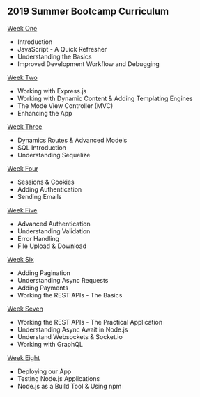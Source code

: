 ## 2019 Summer Bootcamp Curriculum

[Week One](#)

* Introduction  
* JavaScript - A Quick Refresher  
* Understanding the Basics  
* Improved Development Workflow and Debugging  

[Week Two](#)

* Working with Express.js  
* Working with Dynamic Content & Adding Templating Engines  
* The Mode View Controller (MVC)  
* Enhancing the App  

[Week Three](#)

* Dynamics Routes & Advanced Models  
* SQL Introduction  
* Understanding Sequelize  

[Week Four](#)

* Sessions & Cookies  
* Adding Authentication  
* Sending Emails  

[Week Five](#)

* Advanced Authentication  
* Understanding Validation  
* Error Handling  
* File Upload & Download  

[Week Six](#)

* Adding Pagination  
* Understanding Async Requests  
* Adding Payments  
* Working the REST APIs - The Basics  

[Week Seven](#)

* Working the REST APIs - The Practical Application  
* Understanding Async Await in Node.js  
* Understand Websockets & Socket.io  
* Working with GraphQL  

[Week Eight](#)

* Deploying our App  
* Testing Node.js Applications  
* Node.js as a Build Tool & Using npm  
